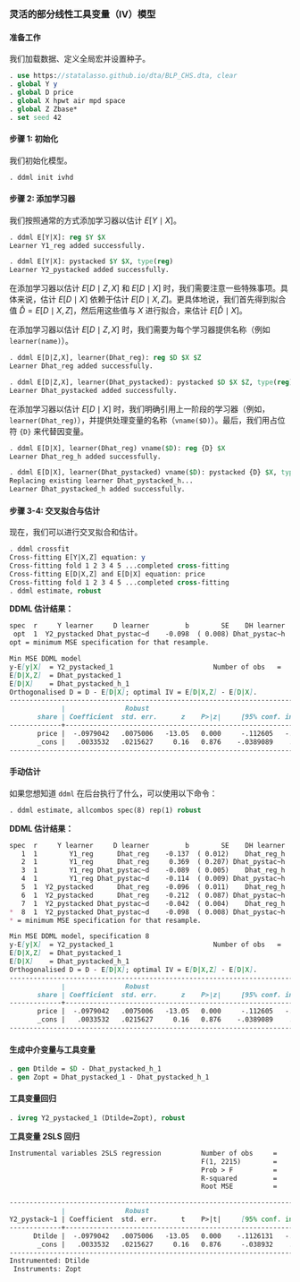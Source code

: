 ### 灵活的部分线性工具变量（IV）模型

#### 准备工作

我们加载数据、定义全局宏并设置种子。

```stata
. use https://statalasso.github.io/dta/BLP_CHS.dta, clear
. global Y y
. global D price
. global X hpwt air mpd space
. global Z Zbase*
. set seed 42
```

#### 步骤 1: 初始化

我们初始化模型。

```stata
. ddml init ivhd
```

#### 步骤 2: 添加学习器

我们按照通常的方式添加学习器以估计 $E[Y \mid X]$。

```stata
. ddml E[Y|X]: reg $Y $X
Learner Y1_reg added successfully.

. ddml E[Y|X]: pystacked $Y $X, type(reg)
Learner Y2_pystacked added successfully.
```

在添加学习器以估计 $E[D \mid Z, X]$ 和 $E[D \mid X]$ 时，我们需要注意一些特殊事项。具体来说，估计 $E[D \mid X]$ 依赖于估计 $E[D \mid X, Z]$。更具体地说，我们首先得到拟合值 $\hat{D} = E[D \mid X, Z]$，然后用这些值与 $X$ 进行拟合，来估计 $E[\hat{D} \mid X]$。

在添加学习器以估计 $E[D \mid Z, X]$ 时，我们需要为每个学习器提供名称（例如 `learner(name)`）。

```stata
. ddml E[D|Z,X], learner(Dhat_reg): reg $D $X $Z
Learner Dhat_reg added successfully.

. ddml E[D|Z,X], learner(Dhat_pystacked): pystacked $D $X $Z, type(reg)
Learner Dhat_pystacked added successfully.
```

在添加学习器以估计 $E[D \mid X]$ 时，我们明确引用上一阶段的学习器（例如，`learner(Dhat_reg)`），并提供处理变量的名称（`vname($D)`）。最后，我们用占位符 `{D}` 来代替因变量。

```stata
. ddml E[D|X], learner(Dhat_reg) vname($D): reg {D} $X
Learner Dhat_reg_h added successfully.

. ddml E[D|X], learner(Dhat_pystacked) vname($D): pystacked {D} $X, type(reg)
Replacing existing learner Dhat_pystacked_h...
Learner Dhat_pystacked_h added successfully.
```

#### 步骤 3-4: 交叉拟合与估计

现在，我们可以进行交叉拟合和估计。

```stata
. ddml crossfit
Cross-fitting E[Y|X,Z] equation: y
Cross-fitting fold 1 2 3 4 5 ...completed cross-fitting
Cross-fitting E[D|X,Z] and E[D|X] equation: price
Cross-fitting fold 1 2 3 4 5 ...completed cross-fitting
. ddml estimate, robust
```

**DDML 估计结果：**

```markdown
spec  r     Y learner     D learner         b        SE    DH learner
 opt  1  Y2_pystacked Dhat_pystac~d    -0.098  ( 0.008) Dhat_pystac~h
opt = minimum MSE specification for that resample.

Min MSE DDML model
y-E[y|X]  = Y2_pystacked_1                         Number of obs   =      2217
E[D|X,Z]  = Dhat_pystacked_1
E[D|X]    = Dhat_pystacked_h_1
Orthogonalised D = D - E[D|X]; optimal IV = E[D|X,Z] - E[D|X].
------------------------------------------------------------------------------
             |               Robust
       share | Coefficient  std. err.      z    P>|z|     [95% conf. interval]
-------------+----------------------------------------------------------------
       price |  -.0979042   .0075006   -13.05   0.000     -.112605   -.0832033
       _cons |   .0033532   .0215627     0.16   0.876    -.0389089    .0456154
------------------------------------------------------------------------------
```

#### 手动估计

如果您想知道 `ddml` 在后台执行了什么，可以使用以下命令：

```stata
. ddml estimate, allcombos spec(8) rep(1) robust
```

**DDML 估计结果：**

```markdown
spec  r     Y learner     D learner         b        SE    DH learner
   1  1        Y1_reg      Dhat_reg    -0.137  ( 0.012)    Dhat_reg_h
   2  1        Y1_reg      Dhat_reg     0.369  ( 0.207) Dhat_pystac~h
   3  1        Y1_reg Dhat_pystac~d    -0.089  ( 0.005)    Dhat_reg_h
   4  1        Y1_reg Dhat_pystac~d    -0.114  ( 0.009) Dhat_pystac~h
   5  1  Y2_pystacked      Dhat_reg    -0.096  ( 0.011)    Dhat_reg_h
   6  1  Y2_pystacked      Dhat_reg    -0.212  ( 0.087) Dhat_pystac~h
   7  1  Y2_pystacked Dhat_pystac~d    -0.042  ( 0.004)    Dhat_reg_h
*  8  1  Y2_pystacked Dhat_pystac~d    -0.098  ( 0.008) Dhat_pystac~h
* = minimum MSE specification for that resample.

Min MSE DDML model, specification 8
y-E[y|X]  = Y2_pystacked_1                         Number of obs   =      2217
E[D|X,Z]  = Dhat_pystacked_1
E[D|X]    = Dhat_pystacked_h_1
Orthogonalised D = D - E[D|X]; optimal IV = E[D|X,Z] - E[D|X].
------------------------------------------------------------------------------
             |               Robust
       share | Coefficient  std. err.      z    P>|z|     [95% conf. interval]
-------------+----------------------------------------------------------------
       price |  -.0979042   .0075006   -13.05   0.000     -.112605   -.0832033
       _cons |   .0033532   .0215627     0.16   0.876    -.0389089    .0456154
------------------------------------------------------------------------------
```

#### 生成中介变量与工具变量

```stata
. gen Dtilde = $D - Dhat_pystacked_h_1
. gen Zopt = Dhat_pystacked_1 - Dhat_pystacked_h_1
```

#### 工具变量回归

```stata
. ivreg Y2_pystacked_1 (Dtilde=Zopt), robust
```

**工具变量 2SLS 回归**

```markdown
Instrumental variables 2SLS regression          Number of obs     =      2,217
                                                F(1, 2215)        =     170.38
                                                Prob > F          =     0.0000
                                                R-squared         =     0.1175
                                                Root MSE          =     1.0152

------------------------------------------------------------------------------
             |               Robust
Y2_pystack~1 | Coefficient  std. err.      t    P>|t|     [95% conf. interval]
-------------+----------------------------------------------------------------
      Dtilde |  -.0979042   .0075006   -13.05   0.000    -.1126131   -.0831953
       _cons |   .0033532   .0215627     0.16   0.876     -.038932    .0456385
------------------------------------------------------------------------------
Instrumented: Dtilde
 Instruments: Zopt
```